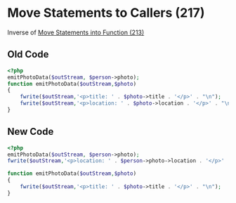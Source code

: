 # Move Statements to Callers (217)

Inverse of [Move Statements into Function (213)](213_-_Move_Statements_into_Function.md)

## Old Code

```php
<?php
emitPhotoData($outStream, $person->photo);
function emitPhotoData($outStream,$photo)
{
    fwrite($outStream,'<p>title: ' . $photo->title . '</p>' . "\n");
    fwrite($outStream,'<p>location: ' . $photo->location . '</p>' . "\n");
}
```

## New Code

```php
<?php
emitPhotoData($outStream, $person->photo);
fwrite($outStream,'<p>location: ' . $person->photo->location . '</p>' . "\n");

function emitPhotoData($outStream,$photo)
{
    fwrite($outStream,'<p>title: ' . $photo->title . '</p>' . "\n");
}
```